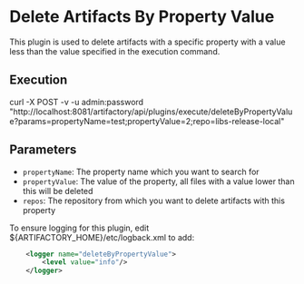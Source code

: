 # Delete Artifacts By Property Value

This plugin is used to delete artifacts with a specific property with a value less than the value specified in the execution command. 

Execution
---------

curl -X POST -v -u admin:password "http://localhost:8081/artifactory/api/plugins/execute/deleteByPropertyValue?params=propertyName=test;propertyValue=2;repo=libs-release-local"


Parameters
----------

- `propertyName`: The property name which you want to search for
- `propertyValue`: The value of the property, all files with a value lower than this will be deleted
- `repos`: The repository from which you want to delete artifacts with this property

To ensure logging for this plugin, edit ${ARTIFACTORY_HOME}/etc/logback.xml to add:
```xml
    <logger name="deleteByPropertyValue">
        <level value="info"/>
    </logger>
```
